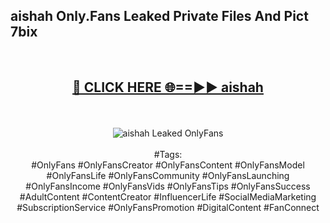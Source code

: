 <h2>aishah Only.Fans Leaked Private Files And Pict 7bix</h2>
<br>
<div align="center">
<h2><a href="https://mediafiles.top/aishah" rel="nofollow">🔴 CLICK HERE 🌐==►► aishah</a></h2>
<br>
<br>
<a href="https://mediafiles.top/aishah" rel="nofollow" data-target="animated-image.originalLink"><img src="https://i.ibb.co.com/WyWwxjT/player-gif2.gif" alt="aishah Leaked OnlyFans" style="max-width: 100%; display: inline-block;" data-target="animated-image.originalImage"></a>
<br><br>
#Tags:
<br>
#OnlyFans #OnlyFansCreator #OnlyFansContent #OnlyFansModel #OnlyFansLife #OnlyFansCommunity #OnlyFansLaunching #OnlyFansIncome #OnlyFansVids #OnlyFansTips #OnlyFansSuccess #AdultContent #ContentCreator #InfluencerLife #SocialMediaMarketing #SubscriptionService #OnlyFansPromotion #DigitalContent #FanConnect
</div>
<br>